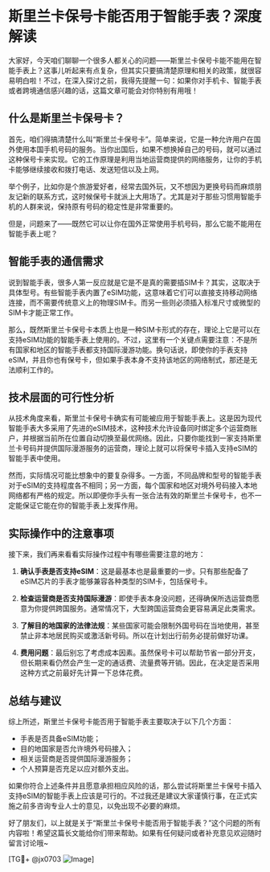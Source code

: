 # 斯里兰卡保号卡能否用于智能手表？深度解读

大家好，今天咱们聊聊一个很多人都关心的问题——斯里兰卡保号卡能不能用在智能手表上？这事儿听起来有点复杂，但其实只要搞清楚原理和相关的政策，就很容易明白啦！不过，在深入探讨之前，我得先提醒一句：如果你对手机卡、智能手表或者跨境通信感兴趣的话，这篇文章可能会对你特别有用哦！

## 什么是斯里兰卡保号卡？

首先，咱们得搞清楚什么叫“斯里兰卡保号卡”。简单来说，它是一种允许用户在国外使用本国手机号码的服务。当你出国后，如果不想换掉自己的号码，就可以通过这种保号卡来实现。它的工作原理是利用当地运营商提供的网络服务，让你的手机卡能够继续接收和拨打电话、发送短信以及上网。

举个例子，比如你是个旅游爱好者，经常去国外玩，又不想因为更换号码而麻烦朋友记新的联系方式，这时候保号卡就派上大用场了。尤其是对于那些习惯用智能手机的人群来说，保持原有号码的稳定性是非常重要的。

但是，问题来了——既然它可以让你在国外正常使用手机号码，那么它能不能用在智能手表上呢？

## 智能手表的通信需求

说到智能手表，很多人第一反应就是它是不是真的需要插SIM卡？其实，这取决于具体型号。有些智能手表内置了eSIM功能，这意味着它们可以直接支持移动网络连接，而不需要传统意义上的物理SIM卡。而另一些则必须插入标准尺寸或微型的SIM卡才能正常工作。

那么，既然斯里兰卡保号卡本质上也是一种SIM卡形式的存在，理论上它是可以在支持eSIM功能的智能手表上使用的。不过，这里有一个关键点需要注意：不是所有国家和地区的智能手表都支持国际漫游功能。换句话说，即使你的手表支持eSIM，并且你也有保号卡，但如果手表本身不支持该地区的网络制式，那还是无法顺利工作的。

## 技术层面的可行性分析

从技术角度来看，斯里兰卡保号卡确实有可能被应用于智能手表上。这是因为现代智能手表大多采用了先进的eSIM技术，这种技术允许设备同时绑定多个运营商账户，并根据当前所在位置自动切换至最优网络。因此，只要你能找到一家支持斯里兰卡号码并提供国际漫游服务的运营商，理论上就可以将保号卡插入支持eSIM的智能手表中使用。

然而，实际情况可能比想象中的要复杂得多。一方面，不同品牌和型号的智能手表对于eSIM的支持程度各不相同；另一方面，每个国家和地区对境外号码接入本地网络都有严格的规定。所以即便你手头有一张合法有效的斯里兰卡保号卡，也不一定能保证它能在你的智能手表上发挥作用。

## 实际操作中的注意事项

接下来，我们再来看看实际操作过程中有哪些需要注意的地方：

1. **确认手表是否支持eSIM**：这是最基本也是最重要的一步。只有那些配备了eSIM芯片的手表才能够兼容各种类型的SIM卡，包括保号卡。
   
2. **检查运营商是否支持国际漫游**：即使手表本身没问题，还得确保所选运营商愿意为你提供跨国服务。通常情况下，大型跨国运营商会更容易满足此类需求。

3. **了解目的地国家的法律法规**：某些国家可能会限制外国号码在当地使用，甚至禁止非本地居民购买或激活新号码。所以在计划出行前务必提前做好功课。

4. **费用问题**：最后别忘了考虑成本因素。虽然保号卡可以帮助节省一部分开支，但长期来看仍然会产生一定的通话费、流量费等开销。因此，在决定是否采用这种方式之前最好先计算一下总体花费。

## 总结与建议

综上所述，斯里兰卡保号卡能否用于智能手表主要取决于以下几个方面：
- 手表是否具备eSIM功能；
- 目的地国家是否允许境外号码接入；
- 相关运营商是否提供国际漫游服务；
- 个人预算是否充足以应对额外支出。

如果你符合上述条件并且愿意承担相应风险的话，那么尝试将斯里兰卡保号卡插入支持eSIM的智能手表上应该是可行的。不过我还是建议大家谨慎行事，在正式实施之前多咨询专业人士的意见，以免出现不必要的麻烦。

好了朋友们，以上就是关于“斯里兰卡保号卡能否用于智能手表？”这个问题的所有内容啦！希望这篇长文能给你们带来帮助。如果有任何疑问或者补充意见欢迎随时留言讨论哦~

[TG💪+ @jx0703 ![Image](https://github.com/user-attachments/assets/dbca1d08-cadb-493c-b0ec-ad6f7a83f270)]
